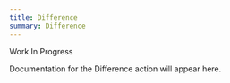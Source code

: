 ```yaml
---
title: Difference
summary: Difference
---
```


Work In Progress

Documentation for the Difference action will appear here.
